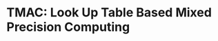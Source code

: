 TMAC: Look Up Table Based Mixed Precision Computing
====================================================
